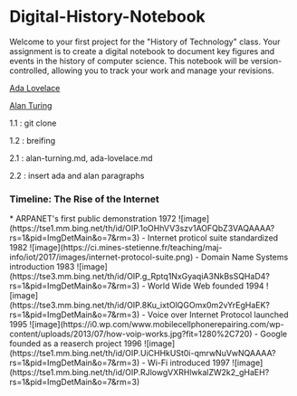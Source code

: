 # Digital-History-Notebook

Welcome to your first project for the "History of Technology" class. Your assignment is to create a digital notebook to document key figures and events in the history of computer science. This notebook will be version-controlled, allowing you to track your work and manage your revisions.

[Ada Lovelace](ada-lovelace.md)

[Alan Turing](alan-turing.md)


1.1 : git clone

1.2 : breifing

2.1 : alan-turning.md, ada-lovelace.md

2.2 : insert ada and alan paragraphs

<h3>Timeline: The Rise of the Internet</h3>
*  ARPANET's first public demonstration 1972 ![image](https://tse1.mm.bing.net/th/id/OIP.1oOHhVV3szv1AOFQbZ3VAQAAAA?rs=1&pid=ImgDetMain&o=7&rm=3)
   -  Internet proticol suite standardized 1982 ![image](https://ci.mines-stetienne.fr/teaching/maj-info/iot/2017/images/internet-protocol-suite.png)
   -  Domain Name Systems introduction 1983 ![image](https://tse3.mm.bing.net/th/id/OIP.g_Rptq1NxGyaqiA3NkBsSQHaD4?rs=1&pid=ImgDetMain&o=7&rm=3)
   -  World Wide Web founded 1994 ![image](https://tse3.mm.bing.net/th/id/OIP.8Ku_ixtOlQGOmx0m2vYrEgHaEK?rs=1&pid=ImgDetMain&o=7&rm=3)
   -  Voice over Internet Protocol launched 1995 ![image](https://i0.wp.com/www.mobilecellphonerepairing.com/wp-content/uploads/2013/07/how-voip-works.jpg?fit=1280%2C720)
   -  Google founded as a reaserch project 1996 ![image](https://tse1.mm.bing.net/th/id/OIP.UiCHHkUSt0i-qmrwNuVwNQAAAA?rs=1&pid=ImgDetMain&o=7&rm=3)
   -  Wi-Fi introduced 1997 ![image](https://tse1.mm.bing.net/th/id/OIP.RJlowgVXRHlwkalZW2k2_gHaEH?rs=1&pid=ImgDetMain&o=7&rm=3)
